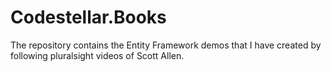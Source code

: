 # Codestellar.Books
The repository contains the Entity Framework demos that I have created by following pluralsight videos of Scott Allen.
